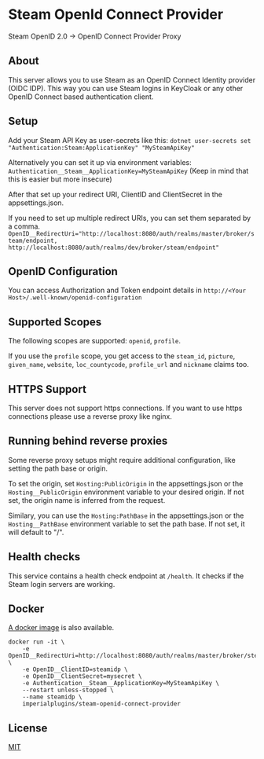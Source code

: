 # Steam OpenId Connect Provider

Steam OpenID 2.0 -> OpenID Connect Provider Proxy

## About

This server allows you to use Steam as an OpenID Connect Identity provider (OIDC IDP). This way you can use Steam logins in KeyCloak or any other OpenID Connect based authentication client.

## Setup

Add your Steam API Key as user-secrets like this:
`dotnet user-secrets set "Authentication:Steam:ApplicationKey" "MySteamApiKey"`

Alternatively you can set it up via environment variables:
`Authentication__Steam__ApplicationKey=MySteamApiKey`
(Keep in mind that this is easier but more insecure)

After that set up your redirect URI, ClientID and ClientSecret in the appsettings.json.

If you need to set up multiple redirect URIs, you can set them separated by a comma.
`OpenID__RedirectUri="http://localhost:8080/auth/realms/master/broker/steam/endpoint, http://localhost:8080/auth/realms/dev/broker/steam/endpoint"`

## OpenID Configuration

You can access Authorization and Token endpoint details in
`http://<Your Host>/.well-known/openid-configuration`

## Supported Scopes

The following scopes are supported: `openid`, `profile`.

If you use the `profile` scope, you get access to the `steam_id`, `picture`, `given_name`, `website`, `loc_countycode`, `profile_url` and `nickname` claims too.

## HTTPS Support

This server does not support https connections. If you want to use https connections please use a reverse proxy like nginx.

## Running behind reverse proxies

Some reverse proxy setups might require additional configuration, like setting the path base or origin.

To set the origin, set `Hosting:PublicOrigin` in the appsettings.json or the `Hosting__PublicOrigin` environment variable to your desired origin. If not set, the origin name is inferred from the request.

Similary, you can use the `Hosting:PathBase` in the appsettings.json or the `Hosting__PathBase` environment variable to set the path base. If not set, it will default to "/".

## Health checks

This service contains a health check endpoint at `/health`. It checks if the Steam login servers are working.

## Docker

[A docker image](https://hub.docker.com/r/imperialplugins/steam-openid-connect-provider) is also available.

```
docker run -it \
    -e OpenID__RedirectUri=http://localhost:8080/auth/realms/master/broker/steam/endpoint \
    -e OpenID__ClientID=steamidp \
    -e OpenID__ClientSecret=mysecret \
    -e Authentication__Steam__ApplicationKey=MySteamApiKey \
    --restart unless-stopped \
    --name steamidp \
    imperialplugins/steam-openid-connect-provider
```

## License

[MIT](https://github.com/ImperialPlugins/steam-openid-connect-provider/blob/master/LICENSE)
